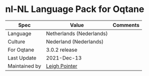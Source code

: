 # nl-NL Language Pack for Oqtane

| Spec                | Value                               | Comments
| ------------------- | ----------------------------------- | ------------------- |
| Language            | Netherlands (Nederlands)
| Culture             | Nederland (Nederlands)
| For Oqtane          | 3.0.2 release
| Last Update         | 2021-Dec-13
| Maintained by       | [Leigh Pointer](https://www.studio-elf.ga)
